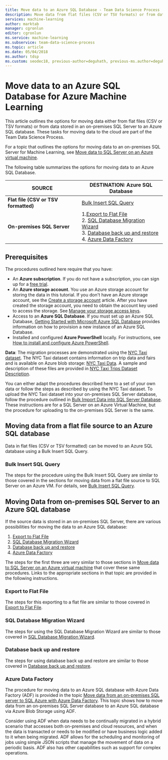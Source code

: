 ```yaml
---
title: Move data to an Azure SQL Database - Team Data Science Process
description: Move data from flat files (CSV or TSV formats) or from data stored in an on-premises SQL Server to an Azure SQL database.
services: machine-learning
author: marktab
manager: cgronlun
editor: cgronlun
ms.service: machine-learning
ms.subservice: team-data-science-process
ms.topic: article
ms.date: 05/04/2018
ms.author: tdsp
ms.custom: seodec18, previous-author=deguhath, previous-ms.author=deguhath
---
```

# Move data to an Azure SQL Database for Azure Machine Learning

This article outlines the options for moving data either from flat files (CSV or TSV formats) or from data stored in an on-premises SQL Server to an Azure SQL database. These tasks for moving data to the cloud are part of the Team Data Science Process.

For a topic that outlines the options for moving data to an on-premises SQL Server for Machine Learning, see [Move data to SQL Server on an Azure virtual machine](move-sql-server-virtual-machine.md).

The following table summarizes the options for moving data to an Azure SQL Database.

| <b>SOURCE</b> | <b>DESTINATION: Azure SQL Database</b> |
| --- | --- |
| <b>Flat file (CSV or TSV formatted)</b> |[Bulk Insert SQL Query](#bulk-insert-sql-query) |
| <b>On-premises SQL Server</b> |1.[Export to Flat File](#export-flat-file)<br> 2. [SQL Database Migration Wizard](#insert-tables-bcp)<br> 3. [Database back up and restore](#db-migration)<br> 4. [Azure Data Factory](#adf) |

## <a name="prereqs"></a>Prerequisites
The procedures outlined here require that you have:

* An **Azure subscription**. If you do not have a subscription, you can sign up for a [free trial](https://azure.microsoft.com/pricing/free-trial/).
* An **Azure storage account**. You use an Azure storage account for storing the data in this tutorial. If you don't have an Azure storage account, see the [Create a storage account](../../storage/common/storage-quickstart-create-account.md) article. After you have created the storage account, you need to obtain the account key used to access the storage. See [Manage your storage access keys](../../storage/common/storage-account-manage.md#access-keys).
* Access to an **Azure SQL Database**. If you must set up an Azure SQL Database, [Getting Started with Microsoft Azure SQL Database](../../sql-database/sql-database-get-started.md) provides information on how to provision a new instance of an Azure SQL Database.
* Installed and configured **Azure PowerShell** locally. For instructions, see [How to install and configure Azure PowerShell](/powershell/azure/overview).

**Data**: The migration processes are demonstrated using the [NYC Taxi dataset](https://chriswhong.com/open-data/foil_nyc_taxi/). The NYC Taxi dataset contains information on trip data and fairs and is available on Azure blob storage: [NYC Taxi Data](https://www.andresmh.com/nyctaxitrips/). A sample and description of these files are provided in [NYC Taxi Trips Dataset Description](sql-walkthrough.md#dataset).

You can either adapt the procedures described here to a set of your own data or follow the steps as described by using the NYC Taxi dataset. To upload the NYC Taxi dataset into your on-premises SQL Server database, follow the procedure outlined in [Bulk Import Data into SQL Server Database](sql-walkthrough.md#dbload). These instructions are for a SQL Server on an Azure Virtual Machine, but the procedure for uploading to the on-premises SQL Server is the same.

## <a name="file-to-azure-sql-database"></a> Moving data from a flat file source to an Azure SQL database
Data in flat files (CSV or TSV formatted) can be moved to an Azure SQL database using a Bulk Insert SQL Query.

### <a name="bulk-insert-sql-query"></a> Bulk Insert SQL Query
The steps for the procedure using the Bulk Insert SQL Query are similar to those covered in the sections for moving data from a flat file source to SQL Server on an Azure VM. For details, see [Bulk Insert SQL Query](move-sql-server-virtual-machine.md#insert-tables-bulkquery).

## <a name="sql-on-prem-to-sazure-sql-database"></a> Moving Data from on-premises SQL Server to an Azure SQL database
If the source data is stored in an on-premises SQL Server, there are various possibilities for moving the data to an Azure SQL database:

1. [Export to Flat File](#export-flat-file)
2. [SQL Database Migration Wizard](#insert-tables-bcp)
3. [Database back up and restore](#db-migration)
4. [Azure Data Factory](#adf)

The steps for the first three are very similar to those sections in [Move data to SQL Server on an Azure virtual machine](move-sql-server-virtual-machine.md) that cover these same procedures. Links to the appropriate sections in that topic are provided in the following instructions.

### <a name="export-flat-file"></a>Export to Flat File
The steps for this exporting to a flat file are similar to those covered in [Export to Flat File](move-sql-server-virtual-machine.md#export-flat-file).

### <a name="insert-tables-bcp"></a>SQL Database Migration Wizard
The steps for using the SQL Database Migration Wizard are similar to those covered in [SQL Database Migration Wizard](move-sql-server-virtual-machine.md#sql-migration).

### <a name="db-migration"></a>Database back up and restore
The steps for using database back up and restore are similar to those covered in [Database back up and restore](move-sql-server-virtual-machine.md#sql-backup).

### <a name="adf"></a>Azure Data Factory
The procedure for moving data to an Azure SQL database with Azure Data Factory (ADF) is provided in the topic [Move data from an on-premises SQL server to SQL Azure with Azure Data Factory](move-sql-azure-adf.md). This topic shows how to move data from an on-premises SQL Server database to an Azure SQL database via Azure Blob Storage using ADF.

Consider using ADF when data needs to be continually migrated in a hybrid scenario that accesses both on-premises and cloud resources, and when the data is transacted or needs to be modified or have business logic added to it when being migrated. ADF allows for the scheduling and monitoring of jobs using simple JSON scripts that manage the movement of data on a periodic basis. ADF also has other capabilities such as support for complex operations.
